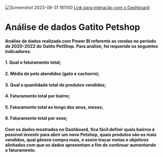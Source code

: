 ![Screenshot 2023-08-31 161100](https://github.com/guialbquerque/Gatito-Petshop/assets/67128202/445c2824-2a06-443a-9f45-944122021fe0)
[Link para interação com o Dashboard](https://app.powerbi.com/view?r=eyJrIjoiMjdhMjg0YjQtYjdhMC00Nzg1LWI5YmUtZDc0MjA1MDZkZGFiIiwidCI6ImZiMjNiNmY1LWI4NzgtNDcwYy1iMTBlLWNhNTZiNTlhNjVjNSJ9)
# Análise de dados **Gatito Petshop**

#### Análise de dados realizada com Power BI referente as vendas no período de 2020-2022 do Gatito PetShop. Para análise, foi requerido os seguintes indicadores:
#### 1. Qual o faturamento total;
#### 2. Média de pets atendidos (gato e cachorro);
#### 3. Qual a quantidade total de produtos vendidos;
#### 4. Faturamento total por bairro; 
#### 5. Faturamento total ao longo dos anos, meses;
#### 6. Faturamento total por sexo;

#### Com os dados mostrados no Dashboard, fica fácil definir quais bairros é possível investir para abrir um novo Petshop, quais produtos são os mais vendidos, qual gênero compra mais, e assim traçar metas e objetivos alinhados com que os dados apresentam a fim de continuar aumentando o faturamento.

